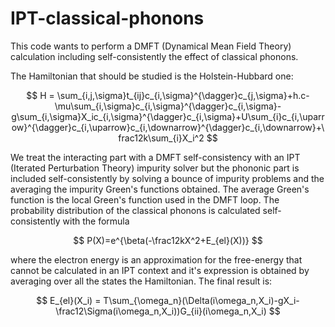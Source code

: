 # IPT-classical-phonons

This code wants to perform a DMFT (Dynamical Mean Field Theory) calculation including self-consistently the effect of classical phonons.

The Hamiltonian that should be studied is the Holstein-Hubbard one:

$$
H = \sum_{i,j,\sigma}t_{ij}c_{i,\sigma}^{\dagger}c_{j,\sigma}+h.c-\mu\sum_{i,\sigma}c_{i,\sigma}^{\dagger}c_{i,\sigma}-g\sum_{i,\sigma}X_ic_{i,\sigma}^{\dagger}c_{i,\sigma}+U\sum_{i}c_{i,\uparrow}^{\dagger}c_{i,\uparrow}c_{i,\downarrow}^{\dagger}c_{i,\downarrow}+\frac12k\sum_{i}X_i^2
$$

We treat the interacting part with a DMFT self-consistency with an IPT (Iterated Perturbation Theory) impurity solver but the phononic part is included self-consistently by solving a bounce of impurity problems and the averaging the impurity Green's functions obtained. The average Green's function is the local Green's function used in the DMFT loop. The probability distribution of the classical phonons is calculated self-consistently with the formula

$$
P(X)=e^{\beta(-\frac12kX^2+E_{el}(X))}
$$

where the electron energy is an approximation for the free-energy that cannot be calculated in an IPT context and it's expression is obtained by averaging over all the states the Hamiltonian. The final result is:

$$
E_{el}(X_i) = T\sum_{\omega_n}(\Delta(i\omega_n,X_i)-gX_i-\frac12\Sigma(i\omega_n,X_i))G_{ii}(i\omega_n,X_i)
$$
